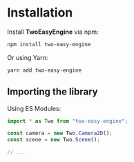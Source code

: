 # Installation

Install **TwoEasyEngine** via npm:

```bash
npm install two-easy-engine
```

Or using Yarn:

```bash
yarn add two-easy-engine
```

## Importing the library

Using ES Modules:
```js
import * as Two from "two-easy-engine";

const camera = new Two.Camera2D();
const scene = new Two.Scene();

// ...
```
